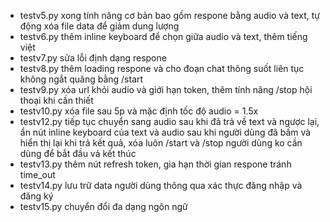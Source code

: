 - testv5.py xong tính năng cơ bản bao gồm respone bằng audio và text, tự động xóa file data để giảm dung lượng
- testv6.py thêm inline keyboard để chọn giữa audio và text, thêm tiếng việt
- testv7.py sửa lỗi định dạng respone
- testv8.py thêm loading respone và cho đoạn chat thông suốt liên tục không ngắt quãng bằng /start
- testv9.py xóa url khỏi audio và giới hạn token, thêm tính năng /stop hội thoại khi cần thiết
- testv10.py xóa file sau 5p và mặc định tốc độ audio = 1.5x
- testv12.py tiếp tục chuyển sang audio sau khi đã trả về text và ngược lại, 
ẩn nút inline keyboard của text và audio sau khi người dùng đã bấm và hiển thị lại khi trả kết quả, 
xóa luôn /start và /stop người dùng ko cần dùng để bắt đầu vả kết thúc
- testv13.py thêm nút refresh token, gia hạn thời gian respone tránh time_out
- testv14.py lưu trữ data người dùng thông qua xác thực đăng nhập và đăng ký 
- testv15.py chuyển đổi đa dạng ngôn ngữ
